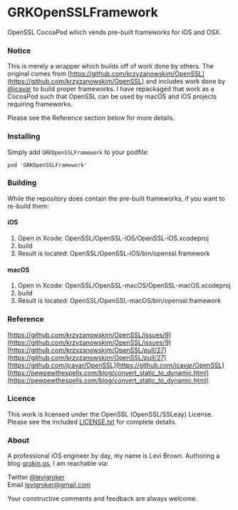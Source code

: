 GRKOpenSSLFramework
=======
OpenSSL CocoaPod which vends pre-built frameworks for iOS and OSX.

### Notice

This is merely a wrapper which builds off of work done by others. The original comes from 
[https://github.com/krzyzanowskim/OpenSSL](https://github.com/krzyzanowskim/OpenSSL) and 
includes work done by [@jcavar](https://github.com/jcavar/OpenSSL) to build proper
frameworks. I have repackaged that work as a CocoaPod such that OpenSSL can be used by
macOS and iOS projects requiring frameworks.

Please see the Reference section below for more details.

### Installing

Simply add `GRKOpenSSLFramework` to your podfile:

	pod 'GRKOpenSSLFramework'

### Building

While the repository does contain the pre-built frameworks, if you want to re-build them:

#### iOS
1. Open in Xcode: OpenSSL/OpenSSL-iOS/OpenSSL-iOS.xcodeproj
2. build
3. Result is located: OpenSSL/OpenSSL-iOS/bin/openssl.framework

#### macOS
1. Open in Xcode: OpenSSL/OpenSSL-macOS/OpenSSL-macOS.xcodeproj
2. build
3. Result is located: OpenSSL/OpenSSL-macOS/bin/openssl.framework

### Reference
[https://github.com/krzyzanowskim/OpenSSL/issues/9](https://github.com/krzyzanowskim/OpenSSL/issues/9)  
[https://github.com/krzyzanowskim/OpenSSL/pull/27](https://github.com/krzyzanowskim/OpenSSL/pull/27)  
[https://github.com/jcavar/OpenSSL](https://github.com/jcavar/OpenSSL)  
[https://pewpewthespells.com/blog/convert_static_to_dynamic.html](https://pewpewthespells.com/blog/convert_static_to_dynamic.html)  

### Licence
This work is licensed under the OpenSSL (OpenSSL/SSLeay) License.
Please see the included [LICENSE.txt](https://github.com/levigroker/OpenSSL/blob/master/LICENSE.txt) for complete details.

### About
A professional iOS engineer by day, my name is Levi Brown. Authoring a blog
[grokin.gs](http://grokin.gs), I am reachable via:

Twitter [@levigroker](https://twitter.com/levigroker)  
Email [levigroker@gmail.com](mailto:levigroker@gmail.com)  

Your constructive comments and feedback are always welcome.
